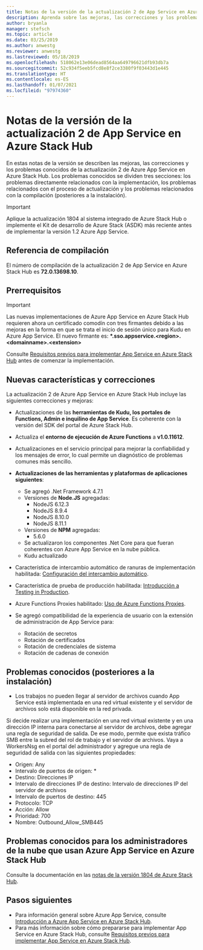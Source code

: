 ```yaml
---
title: Notas de la versión de la actualización 2 de App Service en Azure Stack Hub
description: Aprenda sobre las mejoras, las correcciones y los problemas conocidos de la actualización 2 para App Service en Azure Stack Hub.
author: bryanla
manager: stefsch
ms.topic: article
ms.date: 03/25/2019
ms.author: anwestg
ms.reviewer: anwestg
ms.lastreviewed: 05/18/2019
ms.openlocfilehash: 518062e13e06dead8564aa649796621dfb93db7a
ms.sourcegitcommit: 52c934f5eeb5fcd8e8f2ce3380f9f03443d1e445
ms.translationtype: HT
ms.contentlocale: es-ES
ms.lasthandoff: 01/07/2021
ms.locfileid: "97974360"
---
```

# <a name="app-service-on-azure-stack-hub-update-2-release-notes"></a>Notas de la versión de la actualización 2 de App Service en Azure Stack Hub

En estas notas de la versión se describen las mejoras, las correcciones y los problemas conocidos de la actualización 2 de Azure App Service en Azure Stack Hub. Los problemas conocidos se dividen tres secciones: los problemas directamente relacionados con la implementación, los problemas relacionados con el proceso de actualización y los problemas relacionados con la compilación (posteriores a la instalación).

> [!IMPORTANT]
> Aplique la actualización 1804 al sistema integrado de Azure Stack Hub o implemente el Kit de desarrollo de Azure Stack (ASDK) más reciente antes de implementar la versión 1.2 Azure App Service.

## <a name="build-reference"></a>Referencia de compilación

El número de compilación de la actualización 2 de App Service en Azure Stack Hub es **72.0.13698.10**.

## <a name="prerequisites"></a>Prerrequisitos

> [!IMPORTANT]
> Las nuevas implementaciones de Azure App Service en Azure Stack Hub requieren ahora un certificado comodín con tres firmantes debido a las mejoras en la forma en que se trata el inicio de sesión único para Kudu en Azure App Service. El nuevo firmante es: **\*.sso.appservice.\<region\>.\<domainname\>.\<extension\>**

Consulte [Requisitos previos para implementar App Service en Azure Stack Hub](azure-stack-app-service-before-you-get-started.md) antes de comenzar la implementación.

## <a name="new-features-and-fixes"></a>Nuevas características y correcciones

La actualización 2 de Azure App Service en Azure Stack Hub incluye las siguientes correcciones y mejoras:

- Actualizaciones de las **herramientas de Kudu, los portales de Functions, Admin e inquilino de App Service**. Es coherente con la versión del SDK del portal de Azure Stack Hub.

- Actualiza el **entorno de ejecución de Azure Functions** a **v1.0.11612**.

- Actualizaciones en el servicio principal para mejorar la confiabilidad y los mensajes de error, lo cual permite un diagnóstico de problemas comunes más sencillo.

- **Actualizaciones de las herramientas y plataformas de aplicaciones siguientes**:
  - Se agregó .Net Framework 4.7.1
  - Versiones de **Node.JS** agregadas:
    - NodeJS 6.12.3
    - NodeJS 8.9.4
    - NodeJS 8.10.0
    - NodeJS 8.11.1
  - Versiones de **NPM** agregadas:
    - 5.6.0
  - Se actualizaron los componentes .Net Core para que fueran coherentes con Azure App Service en la nube pública.
  - Kudu actualizado

- Característica de intercambio automático de ranuras de implementación habilitada: [Configuración del intercambio automático](/azure/app-service/deploy-staging-slots#configure-auto-swap).

- Característica de prueba de producción habilitada: [Introducción a Testing in Production](https://azure.microsoft.com/resources/videos/introduction-to-azure-websites-testing-in-production-with-galin-iliev/).

- Azure Functions Proxies habilitado: [Uso de Azure Functions Proxies](/azure/azure-functions/functions-proxies).

- Se agregó compatibilidad de la experiencia de usuario con la extensión de administración de App Service para:
  - Rotación de secretos
  - Rotación de certificados
  - Rotación de credenciales de sistema
  - Rotación de cadenas de conexión

## <a name="known-issues-post-installation"></a>Problemas conocidos (posteriores a la instalación)

- Los trabajos no pueden llegar al servidor de archivos cuando App Service está implementada en una red virtual existente y el servidor de archivos solo está disponible en la red privada.

Si decide realizar una implementación en una red virtual existente y en una dirección IP interna para conectarse al servidor de archivos, debe agregar una regla de seguridad de salida. De ese modo, permite que exista tráfico SMB entre la subred del rol de trabajo y el servidor de archivos. Vaya a WorkersNsg en el portal del administrador y agregue una regla de seguridad de salida con las siguientes propiedades:

* Origen: Any
* Intervalo de puertos de origen: *
* Destino: Direcciones IP
* Intervalo de direcciones IP de destino: Intervalo de direcciones IP del servidor de archivos
* Intervalo de puertos de destino: 445
* Protocolo: TCP
* Acción: Allow
* Prioridad: 700
* Nombre: Outbound_Allow_SMB445

## <a name="known-issues-for-cloud-admins-operating-azure-app-service-on-azure-stack-hub"></a>Problemas conocidos para los administradores de la nube que usan Azure App Service en Azure Stack Hub

Consulte la documentación en las [notas de la versión 1804 de Azure Stack Hub](./release-notes.md?view=azs-1804&preserve-view=true).

## <a name="next-steps"></a>Pasos siguientes

- Para información general sobre Azure App Service, consulte [Introducción a Azure App Service en Azure Stack Hub](azure-stack-app-service-overview.md).
- Para más información sobre cómo prepararse para implementar App Service en Azure Stack Hub, consulte [Requisitos previos para implementar App Service en Azure Stack Hub](azure-stack-app-service-before-you-get-started.md).
